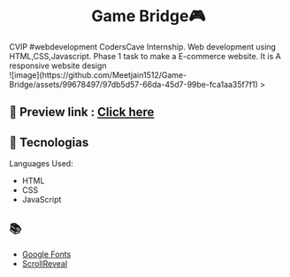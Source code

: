 
<h1 align="center">
  Game Bridge🎮
</h1>
CVIP #webdevelopment CodersCave Internship. Web development using HTML,CSS,Javascript. Phase 1 task to make a E-commerce website. It is A responsive website design
<br>
![image](https://github.com/Meetjain1512/Game-Bridge/assets/99678497/97db5d57-66da-45d7-99be-fca1aa35f7f1)
>

<br>

## 📝 Preview link : <a href = "https://meet-game-bridge.netlify.app">Click here</a>
## 🚀 Tecnologias

Languages Used:

- HTML
- CSS
- JavaScript

## 📚 

- [Google Fonts](https://fonts.google.com/)
- [ScrollReveal](https://scrollrevealjs.org/)
 

